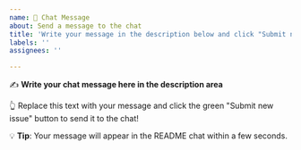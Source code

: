 ```yaml
---
name: 💬 Chat Message
about: Send a message to the chat
title: 'Write your message in the description below and click "Submit new issue"'
labels: ''
assignees: ''

---
```


✍️ **Write your chat message here in the description area**

👆 Replace this text with your message and click the green "Submit new issue" button to send it to the chat!

💡 **Tip**: Your message will appear in the README chat within a few seconds.